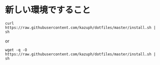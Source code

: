 # 新しい環境ですること


~~~
curl https://raw.githubusercontent.com/kazuph/dotfiles/master/install.sh | sh
~~~

or

~~~
wget -q -O https://raw.githubusercontent.com/kazuph/dotfiles/master/install.sh | sh
~~~

